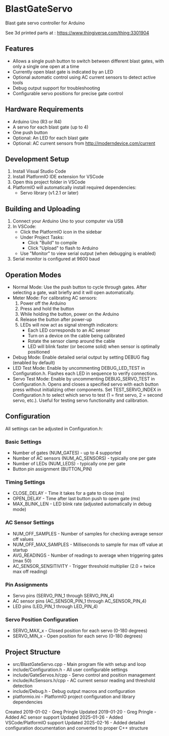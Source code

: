 # BlastGateServo
Blast gate servo controller for Arduino

See 3d printed parts at : https://www.thingiverse.com/thing:3301904

## Features
* Allows a single push button to switch between different blast gates, with only a single one open at a time
* Currently open blast gate is indicated by an LED
* Optional automatic control using AC current sensors to detect active tools
* Debug output support for troubleshooting
* Configurable servo positions for precise gate control

## Hardware Requirements
* Arduino Uno (R3 or R4)
* A servo for each blast gate (up to 4)
* One push button
* Optional: An LED for each blast gate
* Optional: AC current sensors from http://moderndevice.com/current

## Development Setup
1. Install Visual Studio Code
2. Install PlatformIO IDE extension for VSCode
3. Open this project folder in VSCode
4. PlatformIO will automatically install required dependencies:
   - Servo library (v1.2.1 or later)

## Building and Uploading
1. Connect your Arduino Uno to your computer via USB
2. In VSCode:
   - Click the PlatformIO icon in the sidebar
   - Under Project Tasks:
     - Click "Build" to compile
     - Click "Upload" to flash to Arduino
   - Use "Monitor" to view serial output (when debugging is enabled)
3. Serial monitor is configured at 9600 baud

## Operation Modes
* Normal Mode: Use the push button to cycle through gates. After selecting a gate, wait briefly and it will open automatically.
* Meter Mode: For calibrating AC sensors:
  1. Power off the Arduino
  2. Press and hold the button
  3. While holding the button, power on the Arduino
  4. Release the button after power-up
  5. LEDs will now act as signal strength indicators:
     - Each LED corresponds to an AC sensor
     - Turn on a device on the cable being calibrated
     - Rotate the sensor clamp around the cable
     - LED will blink faster (or become solid) when sensor is optimally positioned
* Debug Mode: Enable detailed serial output by setting DEBUG flag (enabled by default)
* LED Test Mode: Enable by uncommenting DEBUG_LED_TEST in Configuration.h. Flashes each LED in sequence to verify connections.
* Servo Test Mode: Enable by uncommenting DEBUG_SERVO_TEST in Configuration.h. Opens and closes a specified servo with each button press without initializing other components. Set TEST_SERVO_INDEX in Configuration.h to select which servo to test (1 = first servo, 2 = second servo, etc.). Useful for testing servo functionality and calibration.

## Configuration
All settings can be adjusted in Configuration.h:

### Basic Settings
* Number of gates (NUM_GATES) - up to 4 supported
* Number of AC sensors (NUM_AC_SENSORS) - typically one per gate
* Number of LEDs (NUM_LEDS) - typically one per gate
* Button pin assignment (BUTTON_PIN)

### Timing Settings
* CLOSE_DELAY - Time it takes for a gate to close (ms)
* OPEN_DELAY - Time after last button push to open gate (ms)
* MAX_BLINK_LEN - LED blink rate (adjusted automatically in debug mode)

### AC Sensor Settings
* NUM_OFF_SAMPLES - Number of samples for checking average sensor off values
* NUM_OFF_MAX_SAMPLES - Milliseconds to sample for max off value at startup
* AVG_READINGS - Number of readings to average when triggering gates (max 50)
* AC_SENSOR_SENSITIVITY - Trigger threshold multiplier (2.0 = twice max off reading)

### Pin Assignments
* Servo pins (SERVO_PIN_1 through SERVO_PIN_4)
* AC sensor pins (AC_SENSOR_PIN_1 through AC_SENSOR_PIN_4)
* LED pins (LED_PIN_1 through LED_PIN_4)

### Servo Position Configuration
* SERVO_MAX_x - Closed position for each servo (0-180 degrees)
* SERVO_MIN_x - Open position for each servo (0-180 degrees)

## Project Structure
* src/BlastGateServo.cpp - Main program file with setup and loop
* include/Configuration.h - All user configurable settings
* include/GateServos.h/cpp - Servo control and position management
* include/AcSensors.h/cpp - AC current sensor reading and threshold detection
* include/Debug.h - Debug output macros and configuration
* platformio.ini - PlatformIO project configuration and library dependencies

Created 2019-01-02 - Greg Pringle
Updated 2019-01-20 - Greg Pringle - Added AC sensor support
Updated 2025-01-26 - Added VSCode/PlatformIO support
Updated 2025-02-16 - Added detailed configuration documentation and converted to proper C++ structure

